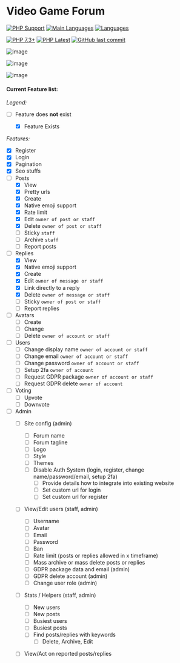 # Video Game Forum

[![PHP Support](https://badgen.net/badge/php/%3E=7.3/blue?icon=github)](https://github.com/runthis/Video-Game-Forum/search?l=PHP)
[![Main Languages](https://img.shields.io/github/languages/top/runthis/Video-Game-Forum)](https://github.com/runthis/Video-Game-Forum/search?l=PHP)
[![Languages](https://img.shields.io/github/languages/count/runthis/Video-Game-Forum)](https://github.com/runthis/Video-Game-Forum/search?l=PHP)

[![PHP 7.3+](https://github.com/runthis/Video-Game-Forum/actions/workflows/php.yml/badge.svg)](https://github.com/runthis/Video-Game-Forum/actions/workflows/php.yml)
[![PHP Latest](https://github.com/runthis/Video-Game-Forum/actions/workflows/phplatest.yml/badge.svg)](https://github.com/runthis/Video-Game-Forum/actions/workflows/phplatest.yml)
[![GitHub last commit](https://img.shields.io/github/last-commit/runthis/forum)](https://github.com/runthis/forum/commits/master)


![image](https://user-images.githubusercontent.com/8216720/110219523-57940280-7e85-11eb-8c2b-c2447adede03.png)

![image](https://user-images.githubusercontent.com/8216720/110219565-a6da3300-7e85-11eb-9537-e6bd77c3bec6.png)

![image](https://user-images.githubusercontent.com/8216720/110221177-4d2b3600-7e90-11eb-8baf-b49fd13138ec.png)


#### Current Feature list:

*Legend:*
- [ ] Feature does **not** exist
    - [x] Feature Exists


*Features:*
- [x] Register
- [x] Login
- [x] Pagination
- [x] Seo stuffs
- [ ] Posts
    - [x] View
    - [x] Pretty urls
    - [x] Create
    - [x] Native emoji support
    - [x] Rate limit
    - [x] Edit `owner of post or staff`
    - [x] Delete `owner of post or staff`
    - [ ] Sticky `staff`
    - [ ] Archive `staff`
    - [ ] Report posts
- [ ] Replies
    - [x] View
    - [x] Native emoji support
    - [x] Create
    - [x] Edit `owner of message or staff`
    - [x] Link directly to a reply
    - [x] Delete `owner of message or staff`
    - [ ] Sticky `owner of post or staff`
    - [ ] Report replies
- [ ] Avatars
    - [ ] Create
    - [ ] Change
    - [ ] Delete `owner of account or staff`
- [ ] Users
    - [ ] Change display name `owner of account or staff`
    - [ ] Change email `owner of account or staff`
    - [ ] Change password `owner of account or staff`
    - [ ] Setup 2fa `owner of account`
    - [ ] Request GDPR package `owner of account or staff`
    - [ ] Request GDPR delete `owner of account`
- [ ] Voting
    - [ ] Upvote
    - [ ] Downvote
- [ ] Admin
    - [ ] Site config (admin)
        - [ ] Forum name
        - [ ] Forum tagline
        - [ ] Logo
        - [ ] Style
        - [ ] Themes
        - [ ] Disable Auth System (login, register, change name/password/email, setup 2fa)
            - [ ] Provide details how to integrate into existing website
            - [ ] Set custom url for login
            - [ ] Set custom url for register
    - [ ] View/Edit users (staff, admin)
        - [ ] Username
        - [ ] Avatar
        - [ ] Email
        - [ ] Password
        - [ ] Ban
        - [ ] Rate limit (posts or replies allowed in x timeframe)
        - [ ] Mass archive or mass delete posts or replies
        - [ ] GDPR package data and email (admin)
        - [ ] GDPR delete account (admin)
        - [ ] Change user role (admin)
    - [ ] Stats / Helpers (staff, admin)
        - [ ] New users
        - [ ] New posts
        - [ ] Busiest users
        - [ ] Busiest posts
        - [ ] Find posts/replies with keywords
            - [ ] Delete, Archive, Edit
    - [ ] View/Act on reported posts/replies

